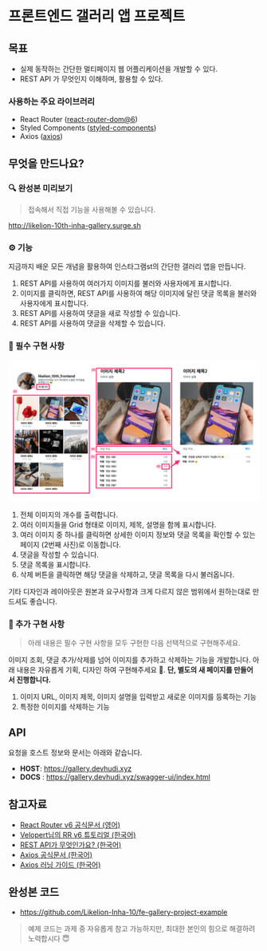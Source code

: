 # 프론트엔드 갤러리 앱 프로젝트

## 목표

- 실제 동작하는 간단한 멀티페이지 웹 어플리케이션을 개발할 수 있다.
- REST API 가 무엇인지 이해하며, 활용할 수 있다.

### 사용하는 주요 라이브러리

- React Router ([react-router-dom@6](https://reactrouter.com/docs/en/v6/getting-started/installation))
- Styled Components ([styled-components](https://styled-components.com/docs/basics#installation))
- Axios ([axios](https://axios-http.com/kr/docs/intro))

## 무엇을 만드나요?

### 🔍 완성본 미리보기

> 접속해서 직접 기능을 사용해볼 수 있습니다.

http://likelion-10th-inha-gallery.surge.sh

### ⚙️ 기능

지금까지 배운 모든 개념을 활용하여 인스타그램st의 간단한 갤러리 앱을 만듭니다.

1. REST API를 사용하여 여러가지 이미지를 불러와 사용자에게 표시합니다.
2. 이미지를 클릭하면, REST API를 사용하여 해당 이미지에 달린 댓글 목록을 불러와 사용자에게 표시합니다.
3. REST API를 사용하여 댓글을 새로 작성할 수 있습니다.
4. REST API를 사용하여 댓글을 삭제할 수 있습니다.

### 📒 필수 구현 사항

![](./readme-image.png)

1. 전체 이미지의 개수를 출력합니다.
2. 여러 이미지들을 Grid 형태로 이미지, 제목, 설명을 함께 표시합니다.
3. 여러 이미지 중 하나를 클릭하면 상세한 이미지 정보와 댓글 목록을 확인할 수 있는 페이지 (2번째 사진)로 이동합니다.
4. 댓글을 작성할 수 있습니다.
5. 댓글 목록을 표시합니다.
6. 삭제 버튼을 클릭하면 해당 댓글을 삭제하고, 댓글 목록을 다시 불러옵니다.

기타 디자인과 레이아웃은 원본과 요구사항과 크게 다르지 않은 범위에서 원하는대로 만드셔도 좋습니다.

### 📘 추가 구현 사항

> 아래 내용은 필수 구현 사항을 모두 구현한 다음 선택적으로 구현해주세요.

이미지 조회, 댓글 추가/삭제를 넘어 이미지를 추가하고 삭제하는 기능을 개발합니다. 아래 내용은 자유롭게 기획, 디자인 하여 구현해주세요 🤗. **단, 별도의 새 페이지를 만들어서 진행합니다.**

1. 이미지 URL, 이미지 제목, 이미지 설명을 입력받고 새로운 이미지를 등록하는 기능
2. 특정한 이미지를 삭제하는 기능

## API

요청을 호스트 정보와 문서는 아래와 같습니다.

- **HOST**: https://gallery.devhudi.xyz
- **DOCS** : https://gallery.devhudi.xyz/swagger-ui/index.html

## 참고자료

- [React Router v6 공식문서 (영어)](https://reactrouter.com/docs/en/v6/getting-started/tutorial)
- [Velopert님의 RR v6 튜토리얼 (한국어)](https://velog.io/@velopert/react-router-v6-tutorial)
- [REST API가 무엇인가요? (한국어)](https://hudi.blog/rest-api/)
- [Axios 공식문서 (한국어)](https://axios-http.com/kr/docs/intro)
- [Axios 러닝 가이드 (한국어)](https://yamoo9.github.io/axios/guide/usage.html#get-%EC%9A%94%EC%B2%AD)

## 완성본 코드

- https://github.com/Likelion-Inha-10/fe-gallery-project-example

> 예제 코드는 과제 중 자유롭게 참고 가능하지만, 최대한 본인의 힘으로 해결하려 노력합시다 😇
